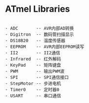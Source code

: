 # ATmel Libraries

<pre>  
- ADC       -- AVR内部AD转换
- Digitron  -- 数码管扫描显示
- DS18B20   -- 温度传感器
- EEPROM    -- AVR内部EEPROM读写
- II2       -- II2通信
- Infrared  -- 红外解码
- KeyPad    -- 矩阵键盘
- PWM       -- 输出PWM波
- SPI       -- SPI通信接口
- StepMotor -- 步进电机
- Timer0    -- 定时器0
- USART     -- 串口通信
</pre>
